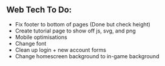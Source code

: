 ## Web Tech To Do:

 - Fix footer to bottom of pages (Done but check height)
 - Create tutorial page to show off js, svg, and png
 - Mobile optimisations
 - Change font
 - Clean up login + new account forms
 - Change homescreen background to in-game background
